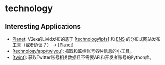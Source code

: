 # technology

## Interesting Applications

- [Planet](https://www.planetable.xyz/guides/): V2ex的Livid发布的基于 [[technology/ipfs]] 和 [ENS](https://ens.domains/) 的分布式网站发布工具（或者协议？） -> [[Planet]]
- [[technology/app/twiyou]]: 抓取和监控账号各种信息的小工具。
- [[twint]]: 获取Twitter账号相关数据且不需要API和开发者账号的Python库。

[//begin]: # "Autogenerated link references for markdown compatibility"
[technology/ipfs]: technology/ipfs "ipfs"
[Planet]: technology/app/Planet "Planet"
[technology/app/twiyou]: technology/app/twiyou "twiyou"
[twint]: technology/app/twint "twint"
[//end]: # "Autogenerated link references"